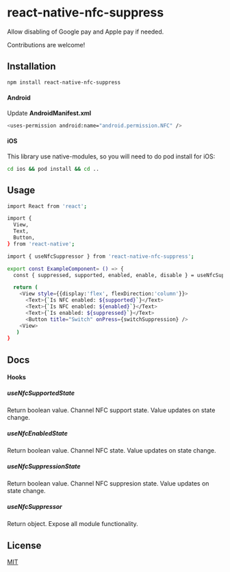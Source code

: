 # react-native-nfc-suppress

Allow disabling of Google pay and Apple pay if needed.

Contributions are welcome!

## Installation

```sh
npm install react-native-nfc-suppress
```

#### Android

Update **AndroidManifest.xml**

```sh
<uses-permission android:name="android.permission.NFC" />
```

#### iOS

This library use native-modules, so you will need to do pod install for iOS:

```sh
cd ios && pod install && cd ..
```

## Usage

```sh
import React from 'react';

import {
  View,
  Text,
  Button,
} from 'react-native';

import { useNfcSuppressor } from 'react-native-nfc-suppress';

export const ExampleComponent= () => {
  const { suppressed, supported, enabled, enable, disable } = useNfcSuppressor();

  return (
    <View style={{display:'flex', flexDirection:'column'}}>
      <Text>{`Is NFC enabled: ${supported}`}</Text>
      <Text>{`Is NFC enabled: ${enabled}`}</Text>
      <Text>{`Is enabled: ${suppressed}`}</Text>
      <Button title="Switch" onPress={switchSuppression} />
    <View>	 
   )
}
```

## Docs

#### Hooks

##### useNfcSupportedState
Return boolean value. Channel NFC support state.
Value updates on state change.

##### useNfcEnabledState
Return boolean value. Channel NFC state.
Value updates on state change.

##### useNfcSuppressionState
Return boolean value. Channel NFC suppresion state.
Value updates on state change.

##### useNfcSuppressor
Return object. Expose all module functionality.

## License

[MIT](https://choosealicense.com/licenses/mit/)

